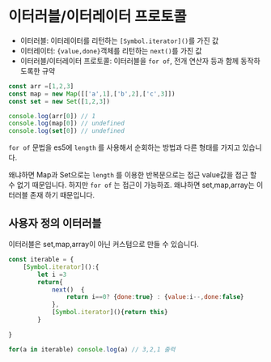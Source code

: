 # 이터러블/이터레이터 프로토콜 
- 이터러블: 이터레이터를 리턴하는 `[Symbol.iterator]()`를 가진 값
- 이터레이터: `{value,done}`객체를 리턴하는 `next()`를 가진 값
- 이터러블/이터레이터 프로토콜: 이터러블을 `for of`, 전개 연산자 등과 함께 동작하도록한 규약

```jsx
const arr =[1,2,3]
const map = new Map([['a',1],['b',2],['c',3]])
const set = new Set([1,2,3])

console.log(arr[0]) // 1
console.log(map[0]) // undefined
console.log(set[0]) // undefined
```

`for of` 문법을 es5에 `length` 를 사용해서 순회하는 방법과 다른 형태를 가지고 있습니다.

왜냐하면  Map과 Set으로는 `length` 를 이용한 반복문으로는 접근 value값을 접근 할 수 없기 때문입니다.
하지만 `for of` 는 접근이 가능하죠. 왜냐하면 set,map,array는 이터러블 존재 하기 때문입니다.  

## 사용자 정의 이터러블
이터러블은 set,map,array이 아닌 커스텀으로 만들 수 있습니다.

```jsx
const iterable = {
	[Symbol.iterator]():{
		let i =3
		return{
			next()	{
				return i==0? {done:true} : {value:i--,done:false}
			},
			[Symbol.iterator](){return this}
		}
		
}

for(a in iterable) console.log(a) // 3,2,1 출력
```